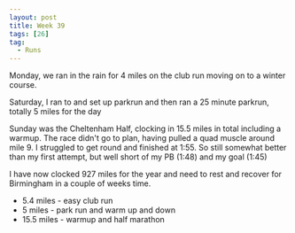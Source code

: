 ```yaml
---
layout: post
title: Week 39
tags: [26]
tag:
  - Runs
---
```


Monday, we ran in the rain for 4 miles on the club run moving on to a winter course.

Saturday, I ran to and set up parkrun and then ran a 25 minute parkrun, totally 5 miles for the day

Sunday was the Cheltenham Half, clocking in 15.5 miles in total including a warmup. The race didn't go to plan, having pulled a quad muscle
around mile 9. I struggled to get round and finished at 1:55. So still somewhat better than my first attempt, but well short of my PB (1:48) and my goal (1:45)

I have now clocked 927 miles for the year and need to rest and recover for Birmingham in a couple of weeks time.

* 5.4 miles - easy club run
* 5 miles - park run and warm up and down
* 15.5 miles - warmup and half marathon
